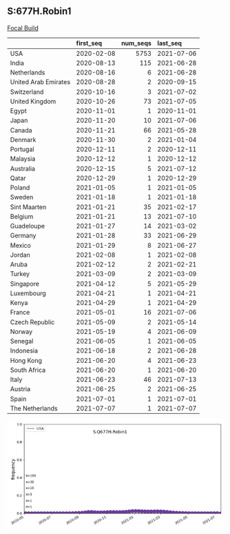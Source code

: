 

## S:677H.Robin1
[Focal Build](https://nextstrain.org/groups/neherlab/ncov/S.Q677H.Robin1?f_country=USA)

|                      | first_seq   |   num_seqs | last_seq   |
|:---------------------|:------------|-----------:|:-----------|
| USA                  | 2020-02-08  |       5753 | 2021-07-06 |
| India                | 2020-08-13  |        115 | 2021-06-28 |
| Netherlands          | 2020-08-16  |          6 | 2021-06-28 |
| United Arab Emirates | 2020-08-28  |          2 | 2020-09-15 |
| Switzerland          | 2020-10-16  |          3 | 2021-07-02 |
| United Kingdom       | 2020-10-26  |         73 | 2021-07-05 |
| Egypt                | 2020-11-01  |          1 | 2020-11-01 |
| Japan                | 2020-11-20  |         10 | 2021-07-06 |
| Canada               | 2020-11-21  |         66 | 2021-05-28 |
| Denmark              | 2020-11-30  |          2 | 2021-01-04 |
| Portugal             | 2020-12-11  |          2 | 2020-12-11 |
| Malaysia             | 2020-12-12  |          1 | 2020-12-12 |
| Australia            | 2020-12-15  |          5 | 2021-07-12 |
| Qatar                | 2020-12-29  |          1 | 2020-12-29 |
| Poland               | 2021-01-05  |          1 | 2021-01-05 |
| Sweden               | 2021-01-18  |          1 | 2021-01-18 |
| Sint Maarten         | 2021-01-21  |         35 | 2021-02-17 |
| Belgium              | 2021-01-21  |         13 | 2021-07-10 |
| Guadeloupe           | 2021-01-27  |         14 | 2021-03-02 |
| Germany              | 2021-01-28  |         33 | 2021-06-29 |
| Mexico               | 2021-01-29  |          8 | 2021-06-27 |
| Jordan               | 2021-02-08  |          1 | 2021-02-08 |
| Aruba                | 2021-02-12  |          2 | 2021-02-21 |
| Turkey               | 2021-03-09  |          2 | 2021-03-09 |
| Singapore            | 2021-04-12  |          5 | 2021-05-29 |
| Luxembourg           | 2021-04-21  |          1 | 2021-04-21 |
| Kenya                | 2021-04-29  |          1 | 2021-04-29 |
| France               | 2021-05-01  |         16 | 2021-07-06 |
| Czech Republic       | 2021-05-09  |          2 | 2021-05-14 |
| Norway               | 2021-05-19  |          4 | 2021-06-09 |
| Senegal              | 2021-06-05  |          1 | 2021-06-05 |
| Indonesia            | 2021-06-18  |          2 | 2021-06-28 |
| Hong Kong            | 2021-06-20  |          4 | 2021-06-23 |
| South Africa         | 2021-06-20  |          1 | 2021-06-20 |
| Italy                | 2021-06-23  |         46 | 2021-07-13 |
| Austria              | 2021-06-25  |          2 | 2021-06-25 |
| Spain                | 2021-07-01  |          1 | 2021-07-01 |
| The Netherlands      | 2021-07-07  |          1 | 2021-07-07 |

![Overall trends S.Q677H.Robin1](/overall_trends_figures/overall_trends_S.Q677H.Robin1.png)